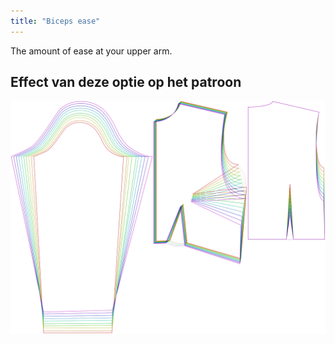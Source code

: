 ```yaml
---
title: "Biceps ease"
---
```


The amount of ease at your upper arm.

## Effect van deze optie op het patroon

![This image shows the effect of this option by superimposing several variants that have a different value for this option](breanna_bicepsease_sample.svg "Effect of this option on the pattern")
